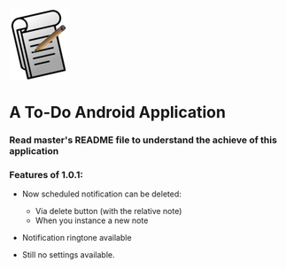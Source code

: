 ![alt text](https://github.com/Gabriele-P03/Note/blob/master/app/src/main/res/mipmap-hdpi/logo.png "# Note")
# A To-Do Android Application

 ### Read master's README file to understand the achieve of this application  
 
 
 ### Features of 1.0.1:
 
 * Now scheduled notification can be deleted:
     - Via delete button (with the relative note)
     - When you instance a new note  
 
 * Notification ringtone available
   
 * Still no settings available. 
